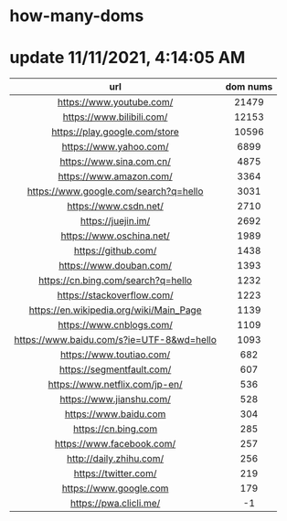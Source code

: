 # how-many-doms

# update 11/11/2021, 4:14:05 AM

url | dom nums
:-: | :-:
https://www.youtube.com/ | 21479
https://www.bilibili.com/ | 12153
https://play.google.com/store | 10596
https://www.yahoo.com/ | 6899
https://www.sina.com.cn/ | 4875
https://www.amazon.com/ | 3364
https://www.google.com/search?q=hello | 3031
https://www.csdn.net/ | 2710
https://juejin.im/ | 2692
https://www.oschina.net/ | 1989
https://github.com/ | 1438
https://www.douban.com/ | 1393
https://cn.bing.com/search?q=hello | 1232
https://stackoverflow.com/ | 1223
https://en.wikipedia.org/wiki/Main_Page | 1139
https://www.cnblogs.com/ | 1109
https://www.baidu.com/s?ie=UTF-8&wd=hello | 1093
https://www.toutiao.com/ | 682
https://segmentfault.com/ | 607
https://www.netflix.com/jp-en/ | 536
https://www.jianshu.com/ | 528
https://www.baidu.com | 304
https://cn.bing.com | 285
https://www.facebook.com/ | 257
http://daily.zhihu.com/ | 256
https://twitter.com/ | 219
https://www.google.com | 179
https://pwa.clicli.me/ | -1
